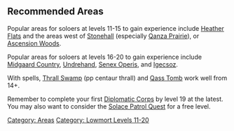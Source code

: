 ## Recommended Areas

Popular areas for soloers at levels 11-15 to gain experience include
[Heather Flats](:Category:_Heather_Flats.md "wikilink") and the areas
west of [Stonehall](:Category:_Stonehall.md "wikilink") (especially
[Qanza Prairie](:Category:_Qanza_Prairie.md "wikilink")), or [Ascension
Woods](:Category:Ascension_Woods.md "wikilink").

Popular areas for soloers at levels 16-20 to gain experience include
[Midgaard Country](:Category:_Midgaard_Country.md "wikilink"),
[Undrehand](:Category:_Undrehand.md "wikilink"), [Senex
Operis](:Category:_Senex_Operis.md "wikilink"), and
[Igecsoz](:Category:_Igecsoz.md "wikilink").

With spells, [Thrall Swamp](Thrall_Swamp "wikilink") (pp centaur thrall)
and [Qass Tomb](Qass_Tomb "wikilink") work well from 14+.

Remember to complete your first [Diplomatic
Corps](Diplomatic_Corps "wikilink") by level 19 at the latest. You may
also want to consider the [Solace Patrol
Quest](Solace_Patrol_Quest "wikilink") for a free level.

[Category: Areas](Category:_Areas "wikilink") [Category: Lowmort Levels
11-20](Category:_Lowmort_Levels_11-20 "wikilink")
